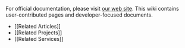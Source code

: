 For official documentation, please visit [our web site](http://jboss.org/netty).  This wiki contains user-contributed pages and developer-focused documents.

* [[Related Articles]]
* [[Related Projects]]
* [[Related Services]]